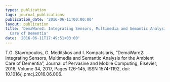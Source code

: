 ```yaml
---
types: publication
tags: journal_publications
publication_date: '2016-06-11T00:00:00'
layout: publication
title: 'DemaWare2: Integrating Sensors, Multimedia and Semantic Analysis for the Ambient
  Care of Dementia'
date: '2016-06-11T17:49:51+03:00'
---
```

<p>T.G. Stavropoulos, G. Meditskos and I. Kompatsiaris, “DemaWare2: Integrating Sensors, Multimedia and Semantic Analysis for the Ambient Care of Dementia”, Journal of Pervasive and Mobile Computing, Elsevier, 2016, Volume 34, 2017, Pages 126-145, ISSN 1574-1192, doi: 10.1016/j.pmcj.2016.06.006.</p>
